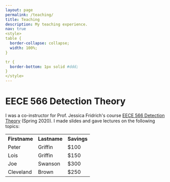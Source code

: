 ```yaml
---
layout: page
permalink: /teaching/
title: Teaching
description: My teaching experience.
nav: true
<style>
table {
  border-collapse: collapse;
  width: 100%;
}

tr {
  border-bottom: 1px solid #ddd;
}
</style>
---
```


# EECE 566 Detection Theory

I was a co-instructor for Prof. Jessica Fridrich's course [EECE 566 Detection Theory](http://ws2.binghamton.edu/fridrich/Courses/syllabus_EECE566.pdf) (Spring 2020). I made slides and gave lectures on the following topics:

<table>
  <tr>
    <th>Firstname</th>
    <th>Lastname</th>
  <th>Savings</th>
  </tr>
  <tr>
    <td>Peter</td>
    <td>Griffin</td>
    <td>$100</td>
  </tr>
  <tr>
    <td>Lois</td>
    <td>Griffin</td>
    <td>$150</td>
  </tr>
  <tr>
    <td>Joe</td>
    <td>Swanson</td>
    <td>$300</td>
  </tr>
  <tr>
    <td>Cleveland</td>
    <td>Brown</td>
    <td>$250</td>
  </tr>
</table>